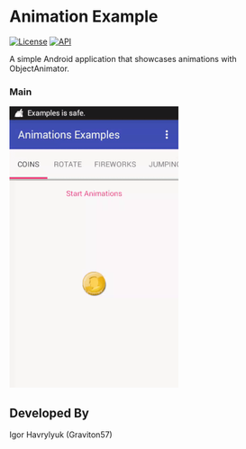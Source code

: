 # Animation Example

[![License](https://img.shields.io/badge/license-Apache%202-blue.svg)](https://www.apache.org/licenses/LICENSE-2.0)
[![API](https://img.shields.io/badge/API-19%2B-green.svg?style=flat)](https://android-arsenal.com/api?level=19)

A simple Android application that showcases animations with ObjectAnimator.
 

### Main
![alt text](media/main.gif "Main Activity")


Developed By
-------
Igor Havrylyuk (Graviton57)

[1]: https://github.com/graviton57/AnimationExample.git
